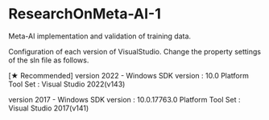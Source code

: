 # ResearchOnMeta-AI-1
Meta-AI implementation and validation of training data.


Configuration of each version of VisualStudio.
Change the property settings of the sln file as follows.

[★ Recommended]
version 2022 - 
    Windows SDK version : 10.0
    Platform Tool Set : Visual Studio 2022(v143)

version 2017 - 
    Windows SDK version : 10.0.17763.0
    Platform Tool Set : Visual Studio 2017(v141)
